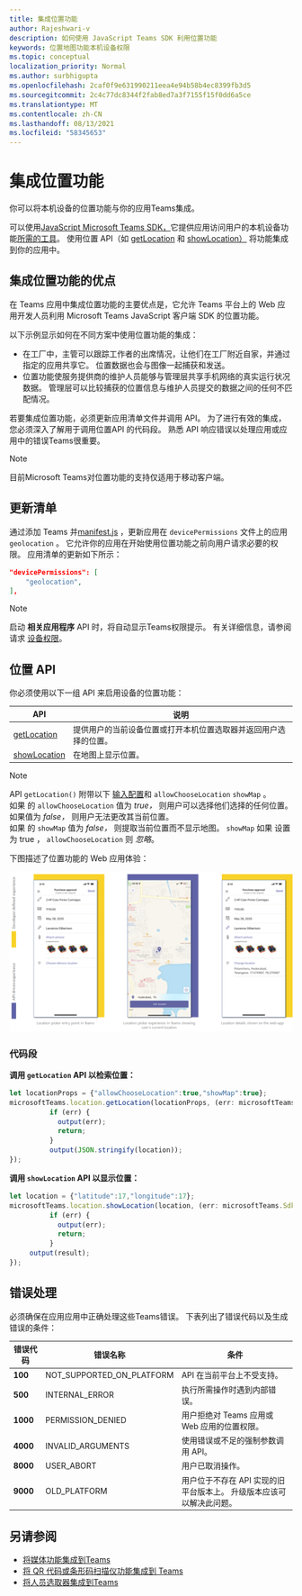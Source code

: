 ```yaml
---
title: 集成位置功能
author: Rajeshwari-v
description: 如何使用 JavaScript Teams SDK 利用位置功能
keywords: 位置地图功能本机设备权限
ms.topic: conceptual
localization_priority: Normal
ms.author: surbhigupta
ms.openlocfilehash: 2caf0f9e631990211eea4e94b58b4ec8399fb3d5
ms.sourcegitcommit: 2c4c77dc8344f2fab8ed7a3f7155f15f0dd6a5ce
ms.translationtype: MT
ms.contentlocale: zh-CN
ms.lasthandoff: 08/13/2021
ms.locfileid: "58345653"
---
```

# <a name="integrate-location-capabilities"></a>集成位置功能 

你可以将本机设备的位置功能与你的应用Teams集成。  

可以使用[JavaScript Microsoft Teams SDK，](/javascript/api/overview/msteams-client?view=msteams-client-js-latest&preserve-view=true)它提供应用访问用户的本机设备功能[所需的工具](native-device-permissions.md)。 使用位置 API（如 [getLocation](/javascript/api/@microsoft/teams-js/microsoftteams.location?view=msteams-client-js-latest#getLocation_LocationProps___error__SdkError__location__Location_____void_&preserve-view=true) 和 [showLocation）](/javascript/api/@microsoft/teams-js/microsoftteams.location?view=msteams-client-js-latest#showLocation_Location___error__SdkError__status__boolean_____void_&preserve-view=true) 将功能集成到你的应用中。 

## <a name="advantages-of-integrating-location-capabilities"></a>集成位置功能的优点

在 Teams 应用中集成位置功能的主要优点是，它允许 Teams 平台上的 Web 应用开发人员利用 Microsoft Teams JavaScript 客户端 SDK 的位置功能。 

以下示例显示如何在不同方案中使用位置功能的集成：
* 在工厂中，主管可以跟踪工作者的出席情况，让他们在工厂附近自家，并通过指定的应用共享它。 位置数据也会与图像一起捕获和发送。
* 位置功能使服务提供商的维护人员能够与管理层共享手机网络的真实运行状况数据。 管理层可以比较捕获的位置信息与维护人员提交的数据之间的任何不匹配情况。

若要集成位置功能，必须更新应用清单文件并调用 API。 为了进行有效的集成，您必须深入了解用于调用位置[](#code-snippets)API 的代码段。 熟悉 API 响应错误以处理应用[](#error-handling)或应用中的错误Teams很重要。

> [!NOTE] 
> 目前Microsoft Teams对位置功能的支持仅适用于移动客户端。

## <a name="update-manifest"></a>更新清单

通过添加 Teams 并[manifest.js](../../resources/schema/manifest-schema.md#devicepermissions) ，更新应用在 `devicePermissions` 文件上的应用 `geolocation` 。 它允许你的应用在开始使用位置功能之前向用户请求必要的权限。 应用清单的更新如下所示：

``` json
"devicePermissions": [
    "geolocation",
],
```

> [!NOTE]
> 启动 **相关应用程序** API 时，将自动显示Teams权限提示。 有关详细信息，请参阅请求 [设备权限](native-device-permissions.md)。

## <a name="location-apis"></a>位置 API

你必须使用以下一组 API 来启用设备的位置功能：

| API      | 说明   |
| --- | --- |
|[getLocation](/javascript/api/@microsoft/teams-js/microsoftteams.location?view=msteams-client-js-latest#getLocation_LocationProps___error__SdkError__location__Location_____void_&preserve-view=true) | 提供用户的当前设备位置或打开本机位置选取器并返回用户选择的位置。 |
|[showLocation](/javascript/api/@microsoft/teams-js/microsoftteams.location?view=msteams-client-js-latest#showLocation_Location___error__SdkError__status__boolean_____void_&preserve-view=true) | 在地图上显示位置。 |

> [!NOTE]
> API `getLocation()` 附带以下 [输入配置](/javascript/api/@microsoft/teams-js/locationprops?view=msteams-client-js-latest&preserve-view=true)和 `allowChooseLocation` `showMap` 。 <br/> 如果 的 `allowChooseLocation` 值为 *true，* 则用户可以选择他们选择的任何位置。<br/>  如果值为 *false，* 则用户无法更改其当前位置。<br/> 如果 的 `showMap` 值为 *false，* 则提取当前位置而不显示地图。 `showMap` 如果 设置为 true ， `allowChooseLocation` 则 *忽略*。

下图描述了位置功能的 Web 应用体验：

![位置功能的 Web 应用体验](../../assets/images/tabs/location-capability.png)

### <a name="code-snippets"></a>代码段

**调用 `getLocation` API 以检索位置：**

```javascript
let locationProps = {"allowChooseLocation":true,"showMap":true};
microsoftTeams.location.getLocation(locationProps, (err: microsoftTeams.SdkError, location: microsoftTeams.location.Location) => {
          if (err) {
            output(err);
            return;
          }
          output(JSON.stringify(location));
});
```

**调用 `showLocation` API 以显示位置：**

```javascript
let location = {"latitude":17,"longitude":17};
microsoftTeams.location.showLocation(location, (err: microsoftTeams.SdkError, result: boolean) => {
          if (err) {
            output(err);
            return;
          }
     output(result);
});
```

## <a name="error-handling"></a>错误处理

必须确保在应用应用中正确处理这些Teams错误。 下表列出了错误代码以及生成错误的条件： 

|错误代码 |  错误名称     | 条件|
| --------- | --------------- | -------- |
| **100** | NOT_SUPPORTED_ON_PLATFORM | API 在当前平台上不受支持。|
| **500** | INTERNAL_ERROR | 执行所需操作时遇到内部错误。|
| **1000** | PERMISSION_DENIED |用户拒绝对 Teams 应用或 Web 应用的位置权限。|
| **4000** | INVALID_ARGUMENTS | 使用错误或不足的强制参数调用 API。|
| **8000** | USER_ABORT |用户已取消操作。|
| **9000** | OLD_PLATFORM | 用户位于不存在 API 实现的旧平台版本上。 升级版本应该可以解决此问题。|

## <a name="see-also"></a>另请参阅

* [将媒体功能集成到Teams](mobile-camera-image-permissions.md)
* [将 QR 代码或条形码扫描仪功能集成到 Teams](qr-barcode-scanner-capability.md)
* [将人员选取器集成到Teams](people-picker-capability.md)
